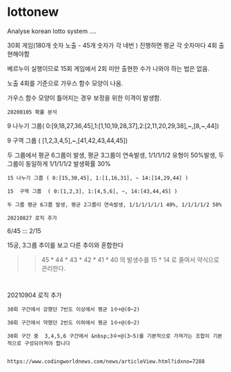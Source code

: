 # lottonew
Analyse korean lotto system ....

30회 게임(180개 숫자 노출 - 45개 숫자가 각 네번 )  진행하면 평균 각 숫자마다 4회 출현해야함

베르누이 실행이므로 15회 게임에서 2회 미만 출현한 수가 나와야 하는 법은 없음.

노출 4회를 기준으로 가우스 함수 모양이 나옴.

가우스 함수 모양이 틀어지는 경우 보정을 위한 이격이 발생함.


~~~~~~~~~~~~~~~~~~~~~~~~~~~~~~~~~~~~~~~~~~~~~~~~~~~~~~~~~~~~~~~~~~~~~~~~~~~~~~~~~~~~~~~~~~~~~~~~~~~~~~~~~~~~~~~~~~~~~~~~~~~~~~~
20200105 확률 분석
~~~~~~~~~~~~~~~~~~~~~~~~~~~~~~~~~~~~~~~~~~~~~~~~~~~~~~~~~~~~~~~~~~~~~~~~~~~~~~~~~~~~~~~~~~~~~~~~~~~~~~~~~~~~~~~~~~~~~~~~~~~~~~~
9 나누기 그룹( 0:[9,18,27,36,45],1:[1,10,19,28,37],2:[2,11,20,29,38],~,[8,~,44])

9 구역 그룹  ( [1,2,3,4,5],~,[41,42,43,44,45])

두 그룹에서 평균 6그룹이 발생, 평균 3그룹이 연속발생, 1/1/1/1/2 유형이 50%발생, 두 그룹이 동일하게 1/1/1/1/2 발생확률 30%
~~~~~~~~~~~~~~~~~~~~~~~~~~~~~~~~~~~~~~~~~~~~~~~~~~~~~~~~~~~~~~~~~~~~~~~~~~~~~~~~~~~~~~~~~~~~~~~~~~~~~~~~~~~~~~~~~~~~~~~~~~~~~~~
15 나누기 그룹 ( 0:[15,30,45], 1:[1,16,31], ~ 14:[14,29,44] )

15  구역 그룹  ( 0:[1,2,3], 1:[4,5,6], ~, 14:[43,44,45] )

두 그룹 평균 6그룹 발생, 평균 2그룹이 연속발생, 1/1/1/1/1/1 40%, 1/1/1/1/2 50%
~~~~~~~~~~~~~~~~~~~~~~~~~~~~~~~~~~~~~~~~~~~~~~~~~~~~~~~~~~~~~~~~~~~~~~~~~~~~~~~~~~~~~~~~~~~~~~~~~~~~~~~~~~~~~~~~~~~~~~~~~~~~~~~


~~~~~~~~~~~~~~~~~~~~~~~~~~~~~~~~~~~~~~~~~~~~~~~~~~~~~~~~~~~~~~~~~~~~~~~~~~~~~~~~~~~~~~~~~~~~~~~~~~~~~~~~~~~~~~~~~~~~~~~~~~~~~~~
20210827 로직 추가
~~~~~~~~~~~~~~~~~~~~~~~~~~~~~~~~~~~~~~~~~~~~~~~~~~~~~~~~~~~~~~~~~~~~~~~~~~~~~~~~~~~~~~~~~~~~~~~~~~~~~~~~~~~~~~~~~~~~~~~~~~~~~~~
6/45 ::: 2/15

15궁, 3그룹 추이를 보고 다른 추이와 혼합한다 
>> 45 * 44 * 43 * 42 * 41 * 40  의 발생수를 15 * 14 로 줄여서 약식으로 관리한다.
~~~~~~~~~~~~~~~~~~~~~~~~~~~~~~~~~~~~~~~~~~~~~~~~~~~~~~~~~~~~~~~~~~~~~~~~~~~~~~~~~~~~~~~~~~~~~~~~~~~~~~~~~~~~~~~~~~~~~~~~~~~~~~~


~~~~~~~~~~~~~~~~~~~~~~~~~~~~~~~~~~~~~~~~~~~~~~~~~~~~~~~~~~~~~~~~~~~~~~~~~~~~~~~~~~~~~~~~~~~~~~~~~~~~~~~~~~~~~~~~~~~~~~~~~~~~~~~
20210904 로직 추가
~~~~~~~~~~~~~~~~~~~~~~~~~~~~~~~~~~~~~~~~~~~~~~~~~~~~~~~~~~~~~~~~~~~~~~~~~~~~~~~~~~~~~~~~~~~~~~~~~~~~~~~~~~~~~~~~~~~~~~~~~~~~~~~
30회 구간에서 강했던 7빈도 이상에서 평균 1수+@(0~2)

30회 구간에서 약했던 2빈도 이하에서 평균 1수+@(0~2)

30회 구간 중  3,4,5,6 구간에서 &nbsp;3수+@(3~5)를 기본적으로 가져가는 조합이 기본적으로 구성되어져야 합니다


https://www.codingworldnews.com/news/articleView.html?idxno=7288
